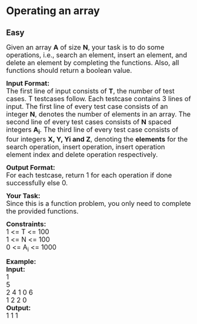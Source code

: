 # Operating an array
## Easy
<div class="problem-statement">
                <p></p><p><span style="font-size:18px">Given an array <strong>A</strong> of size <strong>N</strong>, your task is to do some operations, i.e., search an element, insert an element, and delete an element by completing the functions. Also, all functions should return a boolean value.</span></p>

<p><span style="font-size:18px"><strong>Input Format:</strong><br>
The first line of input consists of <strong>T</strong>, the number of test cases. T testcases follow. Each testcase contains 3 lines of input. The first line of every test case consists of an integer <strong>N</strong>, denotes the number of elements in an array. The second line of every test cases consists of <strong>N</strong> spaced integers <strong>A<sub>i</sub></strong>. The third line of every test case consists of four integers <strong>X, Y, Yi and Z</strong>, denoting the <strong>elements</strong> for the search operation, insert operation, insert operation element index and delete operation respectively.</span></p>

<p><span style="font-size:18px"><strong>Output Format:</strong><br>
For each testcase, return 1 for each operation if done successfully else 0.</span></p>

<p><strong><span style="font-size:18px">Your Task:</span></strong><br>
<span style="font-size:18px">Since this is a function problem, you only need to complete the provided functions.</span></p>

<p><span style="font-size:18px"><strong>Constraints:</strong><br>
1 &lt;= T &lt;= 100<br>
1 &lt;= N &lt;= 100<br>
0 &lt;= A<sub>i</sub> &lt;= 1000</span></p>

<p><span style="font-size:18px"><strong>Example:<br>
Input:</strong><br>
1<br>
5<br>
2 4 1 0 6<br>
1 2 2 0<br>
<strong>Output:</strong><br>
1 1 1</span></p>
 <p></p>
            </div>